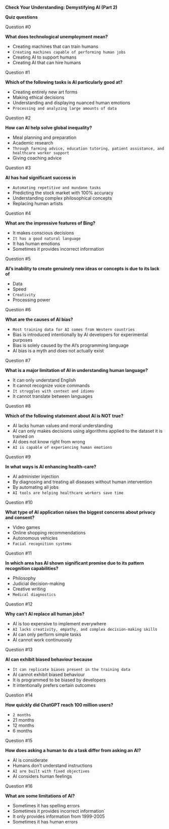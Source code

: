 **Check Your Understanding: Demystifying AI (Part 2)**

**Quiz questions**

Question #0

**What does technological unemployment mean?**

+ Creating machines that can train humans
+ `Creating machines capable of performing human jobs`
+ Creating AI to support humans
+ Creating AI that can hire humans

Question #1

**Which of the following tasks is AI particularly good at?**

+ Creating entirely new art forms
+ Making ethical decisions
+ Understanding and displaying nuanced human emotions
+ `Processing and analyzing large amounts of data`

Question #2

**How can AI help solve global inequality?**

+ Meal planning and preparation
+ Academic research
+ `Through farming advice, education tutoring, patient assistance, and healthcare worker support`
+ Giving coaching advice

Question #3

**AI has had significant success in**

+ `Automating repetitive and mundane tasks`
+ Predicting the stock market with 100% accuracy
+ Understanding complex philosophical concepts
+ Replacing human artists

Question #4

**What are the impressive features of Bing?**

+ It makes conscious decisions
+ `It has a good natural language`
+ It has human emotions
+ Sometimes it provides incorrect information

Question #5

**AI’s inability to create genuinely new ideas or concepts is due to its lack of**

+ Data
+ Speed
+ `Creativity`
+ Processing power

Question #6

**What are the causes of AI bias?**

+ `Most training data for AI comes from Western countries`
+ Bias is introduced intentionally by AI developers for experimental purposes
+ Bias is solely caused by the AI’s programming language
+ AI bias is a myth and does not actually exist

Question #7

**What is a major limitation of AI in understanding human language?**

+ It can only understand English
+ It cannot recognize voice commands
+ `It struggles with context and idioms`
+ It cannot translate between languages

Question #8

**Which of the following statement about AI is NOT true?**

+ AI lacks human values and moral understanding
+ AI can only makes decisions using algorithms applied to the dataset it is trained on
+ AI does not know right from wrong
+ `AI is capable of experiencing human emotions`

Question #9

**In what ways is AI enhancing health-care?**

+ AI administer injection
+ By diagnosing and treating all diseases without human intervention
+ By automating all jobs
+ `AI tools are helping healthcare workers save time`

Question #10

**What type of AI application raises the biggest concerns about privacy and consent?**

+ Video games
+ Online shopping recommendations
+ Autonomous vehicles
+ `Facial recognition systems`

Question #11

**In which area has AI shown significant promise due to its pattern recognition capabilities?**

+ Philosophy
+ Judicial decision-making
+ Creative writing
+ `Medical diagnostics`

Question #12

**Why can’t AI replace all human jobs?**

+ AI is too expensive to implement everywhere
+ `AI lacks creativity, empathy, and complex decision-making skills`
+ AI can only perform simple tasks
+ AI cannot work continuously

Question #13

**AI can exhibit biased behaviour because**

+ `It can replicate biases present in the training data`
+ AI cannot exhibit biased behaviour
+ It is programmed to be biased by developers
+ It intentionally prefers certain outcomes

Question #14

**How quickly did ChatGPT reach 100 million users?**

+ `2 months`
+ 21 months
+ 12 months
+ 6 months

Question #15

**How does asking a human to do a task differ from asking an AI?**

+ AI is considerate
+ Humans don’t understand instructions
+ `AI are built with fixed objectives`
+ AI considers human feelings

Question #16

**What are some limitations of AI?**

+ Sometimes it has spelling errors
+ Sometimes it provides incorrect information`
+ It only provides information from 1999-2005
+ Sometimes it has human errors


